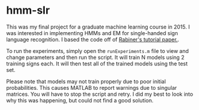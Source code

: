 # hmm-slr

This was my final project for a graduate machine learning course in 2015.
I was interested in implementing HMMs and EM for single-handed sign language recognition.
I based the code off of [Rabiner's tutorial paper.](https://courses.physics.illinois.edu/ece417/fa2017/rabiner89.pdf).

To run the experiments, simply open the `runExperiments.m` file to view and
change parameters and then run the script. It will train N models using 2
training signs each. It will then test all of the trained models using the test
set.

Please note that models may not train properly due to poor initial probabilities.
This causes MATLAB to report warnings due to singular matrices. You will have to
stop the script and retry. I did my best to look into why this was happening,
but could not find a good solution.
